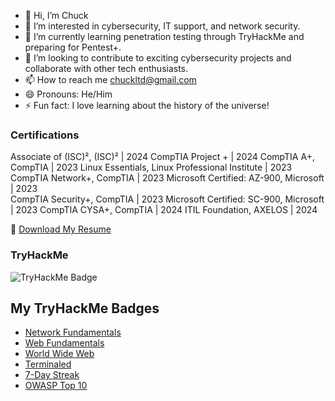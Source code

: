 - 👋 Hi, I’m Chuck
- 👀 I’m interested in cybersecurity, IT support, and network security.
- 🌱 I’m currently learning penetration testing through TryHackMe and preparing for Pentest+.
- 💞️ I’m looking to contribute to exciting cybersecurity projects and collaborate with other tech enthusiasts.
- 📫 How to reach me chuckltd@gmail.com
- 😄 Pronouns: He/Him
- ⚡ Fun fact: I love learning about the history of the universe!

### Certifications
Associate of (ISC)², (ISC)² | 2024 	      CompTIA Project + | 2024
CompTIA A+, CompTIA | 2023 				        Linux Essentials, Linux Professional Institute | 2023  
CompTIA Network+, CompTIA | 2023 			    Microsoft Certified: AZ-900, Microsoft | 2023  
CompTIA Security+, CompTIA | 2023 		    Microsoft Certified: SC-900, Microsoft | 2023
CompTIA CYSA+, CompTIA | 2024             ITIL Foundation, AXELOS | 2024                        


📄 [Download My Resume](https://github.com/ChuckLTD/Resume/raw/main/My%20Resume.pdf)

### TryHackMe 
  ![TryHackMe Badge](https://tryhackme-badges.s3.amazonaws.com/ChuckLTD.png?cachebuster=1)

## My TryHackMe Badges
- [Network Fundamentals](https://tryhackme.com/ChuckLTD/badges/network-fundamentals)
- [Web Fundamentals](https://tryhackme.com/ChuckLTD/badges/web-fund)
- [World Wide Web](https://tryhackme.com/ChuckLTD/badges/world-wide-web)
- [Terminaled](https://tryhackme.com/ChuckLTD/badges/terminaled)
- [7-Day Streak](https://tryhackme.com/ChuckLTD/badges/7-day-streak)
- [OWASP Top 10](https://tryhackme.com/ChuckLTD/badges/owasp-10)
<!---
ChuckLTD/ChuckLTD is a ✨ special ✨ repository because its `README.md` (this file) appears on your GitHub profile.
You can click the Preview link to take a look at your changes.
--->
